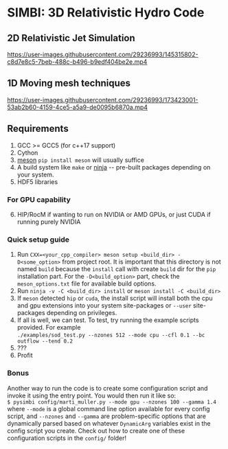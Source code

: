 # SIMBI: 3D Relativistic Hydro Code

## 2D Relativistic Jet Simulation
https://user-images.githubusercontent.com/29236993/145315802-c8d7e8c5-7beb-488c-b496-b9edf404be2e.mp4

## 1D Moving mesh techniques
https://user-images.githubusercontent.com/29236993/173423001-53ab2b60-4159-4ce5-a5a9-de0095b6870a.mp4


## Requirements 
1) GCC >= GCC5 (for c++17 support)
2) Cython 
3) [meson](https://mesonbuild.com/Getting-meson.html) `pip install meson` will usually suffice
4) A build system like `make` or [ninja](https://github.com/ninja-build/ninja/wiki/Pre-built-Ninja-packages) -- pre-built packages depending on your system.
5) HDF5 libraries
### For GPU capability
6) HIP/RocM if wanting to run on NVIDIA or AMD GPUs, or just CUDA if running purely NVIDIA


### Quick setup guide
1) Run `CXX=<your_cpp_compiler> meson setup <build_dir> -D<some_option>` from project root. It is important that this directory is not named `build` because the `install` call with create `build` dir for the `pip` installation part. 
For the `-D<build_option>` part, check the `meson_options.txt` file for available build options. 
2) Run `ninja -v -C <build_dir> install` or  `meson install -C <build_dir>`
3) If `meson` detected `hip` or `cuda`, the install script will install both the cpu and gpu extensions into your system site-packages or `--user` site-packages depending on privileges.  
4) If all is well, we can test. To test, try running the example scripts provided. For example<br>
 `./examples/sod_test.py --nzones 512 --mode cpu --cfl 0.1 --bc outflow --tend 0.2` 
5) ???
6) Profit

### Bonus
Another way to run the code is to create some configuration script and invoke it using the entry point. You would then run it like so:<br>
`
$ pysimbi config/marti_muller.py --mode gpu --nzones 100 --gamma 1.4 
`
<br>
where `--mode` is a global command line option available for every config script, and `--nzones` and `--gamma` are problem-specific options that are dynamically parsed based on whatever `DynamicArg` variables exist in the config script you create.
Check out how to create one of these configuration scripts in the `config/` folder!